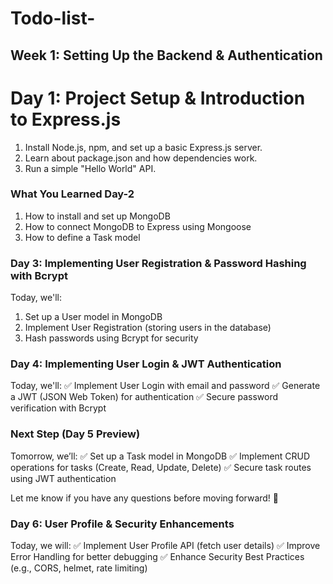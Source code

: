 # Todo-list-

## Week 1: Setting Up the Backend & Authentication

# Day 1: Project Setup & Introduction to Express.js

1. Install Node.js, npm, and set up a basic Express.js server.
2. Learn about package.json and how dependencies work.
3. Run a simple "Hello World" API.


### What You Learned Day-2
1. How to install and set up MongoDB
2. How to connect MongoDB to Express using Mongoose
3. How to define a Task model

### Day 3: Implementing User Registration & Password Hashing with Bcrypt
Today, we'll:
1. Set up a User model in MongoDB
2. Implement User Registration (storing users in the database)
3. Hash passwords using Bcrypt for security


### Day 4: Implementing User Login & JWT Authentication
Today, we'll:
✅ Implement User Login with email and password
✅ Generate a JWT (JSON Web Token) for authentication
✅ Secure password verification with Bcrypt


### Next Step (Day 5 Preview)
Tomorrow, we’ll:
✅ Set up a Task model in MongoDB
✅ Implement CRUD operations for tasks (Create, Read, Update, Delete)
✅ Secure task routes using JWT authentication

Let me know if you have any questions before moving forward! 🚀

### Day 6: User Profile & Security Enhancements
Today, we will:
✅ Implement User Profile API (fetch user details)
✅ Improve Error Handling for better debugging
✅ Enhance Security Best Practices (e.g., CORS, helmet, rate limiting)